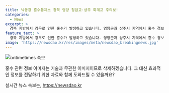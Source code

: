 ```yaml
---
title: 낙동강 홍수통제소 경북 영양 청암교·상주 화계교 주의보!
categories:
  - News
excerpt: >
  경북 지방에서 강우로 인한 홍수가 발생하고 있습니다. 영양군과 상주시 지역에서 홍수 경보와 주의보가 발령되었으며, 토사유출로 도로 통제가 이루어지고 있습니다. 이에 따라 안동시에서는 주민들이 고립될 정도로 피해가 발생했으며, 앞으로도 후속 강우로 인해 상황을 계속 모니터링해야 합니다.
feature_text: >
  경북 지방에서 강우로 인한 홍수가 발생하고 있습니다. 영양군과 상주시 지역에서 홍수 경보와 주의보가 발령되었으며, 토사유출로 도로 통제가 이루어지고 있습니다. 이에 따라 안동시에서는 주민들이 고립될 정도로 피해가 발생했으며, 앞으로도 후속 강우로 인해 상황을 계속 모니터링해야 합니다.
image: 'https://newsdao.kr/res/images/meta/newsdao_breakingnews.jpg'
---
```


<p><img src="https://newsdao.kr/res/images/meta/newsdao_breakingnews.jpg" alt="ontimetimes 속보" /></p>

<p>홍수 관련 정보 이미지는 기술과 무관한 이미지이므로 삭제하겠습니다. 그 대신 효과적인 정보를 전달하기 위한 자료와 함께 도와드릴 수 있을까요?</p>
실시간 뉴스 속보는, <a href="https://newsdao.kr" rel="dofollow">https://newsdao.kr</a>


